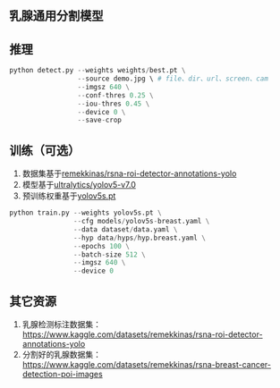 ## 乳腺通用分割模型

## 推理

```python
python detect.py --weights weights/best.pt \
                 --source demo.jpg \ # file、dir、url、screen、cam
                 --imgsz 640 \
                 --conf-thres 0.25 \
                 --iou-thres 0.45 \
                 --device 0 \
                 --save-crop 
```

## 训练（可选）

1. 数据集基于[remekkinas/rsna-roi-detector-annotations-yolo](https://www.kaggle.com/datasets/remekkinas/rsna-roi-detector-annotations-yolo)
2. 模型基于[ultralytics/yolov5-v7.0](https://github.com/ultralytics/yolov5/tree/v7.0)
3. 预训练权重基于[yolov5s.pt](https://github.com/ultralytics/yolov5/releases/download/v7.0/yolov5s.pt)

```python
python train.py --weights yolov5s.pt \
                --cfg models/yolov5s-breast.yaml \
                --data dataset/data.yaml \
                --hyp data/hyps/hyp.breast.yaml \
                --epochs 100 \
                --batch-size 512 \
                --imgsz 640 \
                --device 0
```

## 其它资源

1. 乳腺检测标注数据集：https://www.kaggle.com/datasets/remekkinas/rsna-roi-detector-annotations-yolo
2. 分割好的乳腺数据集：https://www.kaggle.com/datasets/remekkinas/rsna-breast-cancer-detection-poi-images
